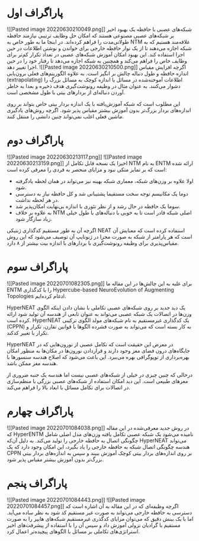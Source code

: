 # پاراگراف اول
![[Pasted image 20220630210049.png]]
شبکه‌های عصبی با حافظه یک بهبود اخیر بر شبکه‌های عصبی مصنوعی هستند که امکان حل وظایف ترتیبی نیازمند حافظه طولانی‌مدت را فراهم کرده‌اند. در اینجا ما به طور خاص به NTM علاقه‌مند هستیم که به شبکه اجازه می‌دهند تا از یک نوار حافظه خارجی برای خواندن و نوشتن اطلاعات در حین اجرا استفاده کند. این بهبود امکان آموزش شبکه‌های عصبی در تعداد تکرار کم‌تر برای وظایف خاص را فراهم می‌کند و همچنین به شبکه اجازه می‌دهد تا رفتار خود را در حین اجرا تغییر دهد.
![[Pasted image 20220630210500.png]]
اگرچه افزایش مقیاس اندازه حافظه و طول دنباله چالش بر انگیز است. به علاوه الگوریتم‌های فعلی برون‌یابی (extrapolating) اطلاعات آموخته‌شده در مسائل با اندازه کوچک به مسائل بزرگ را دشوار می‌کنند. به عنوان مثال در وظیفه رونوشت‌گیری هدف ذخیره و بعدا به خاطر آوردن دنباله‌ای از بردارهای بیتی با طول مشخصی است. 

این مطلوب است که شبکه آموزش‌یافته با یک اندازه بردار بیتی خاص بتواند بر روی اندازه‌های بردار بزرگ‌تر بدون آموزش بیشتر مقیاس پذیر شود. اگرچه روش‌های یادگیری ماشین فعلی اغلب نمی‌تواند چنین دانشی را منتقل کنند.

# پاراگراف دوم
![[Pasted image 20220630213117.png]]
![[Pasted image 20220630213159.png]]
اخیرا یک نسخه قابل تکامل از NTM‌ به نام ENTM ارائه شده است که بر تمایز متکی نبود و مزایای منحصر به فردی را معرفی کرده است:
* اولا علاوه بر وزن‌های شبکه، معماری شبکه بهینه نیز می‌تواند در همان لحظه یادگرفته شود.
* دوما یک مکانیسم توجه سخت مستقیما پشتیبانی شد و کل حافظه نیاز به دسترسی در هر لحظه نداشت.
* سوما یک حافظه در حال رشد و از نظر تئوری با اندازه بی‌نهایت امکان‌پذیر شد.
* به علاوه بر خلاف NTM اصلی شبکه قادر است تا به خوبی با دنباله‌های با طول خیلی زیاد سازگار شود.

اگرچه آن به طور مستقیم کدگذاری ژنتیکی NEAT استفاده کرده است که معنایش آن است که هر پارامتر از شبکه به صورت مجزا در ژنوتایپ آن توصیف می‌شود که این روش مقیاس‌پذیری برای وظیفه رونوشت‌گیری با بردار‌های با اندازه بیت بیشتر از ۸ دارد.

# پاراگراف سوم
![[Pasted image 20220701082305.png]]
برای غلبه به این چالش‌ها در این مقاله ما ENTM‌ را با کدگذاری Hypercube-based NeuroEvolution of Augmenting Topologies ادغام کرده‌ایم.

HyperNEAT یک دید جدید بر روی شبکه‌های عصبی تکاملی با نشان دادن اینکه الگوی وزن‌ها در اتصالات یک شبکه عصبی می‌تواند به عنوان تابعی از هندسه آن تولید شود ارائه کرده است. HyperNEAT یک کدگذاری غیرمستقیم به نام شبکه‌های مولد الگوی ترکیبی (CPPN) به کار بسته است که می‌تواند به صورت فشرده الگوها با قوانین تقارن، تکرار و تکرار با تغییر کدکند. 

HyperNEAT‌ در معرض این حقیقت است که تکامل عصبی از نورون‌هایی که در جایگاه‌های درون فضای مغز وجود دارند و قراردادن نورون‌ها در مکان‌ها به منظور امکان بهره‌برداری از توپوگرافی  بهره می‌ببرد. این باعث می‌شود که اصلاح هندسه سنسورها با هندسه مغز ممکن باشد.

درحالی که چنین چیزی در خیلی از شبکه‌های عصبی نیست اما هندسه یک جنبه ضروری از مغزهای طبیعی است. این دید امکان استفاده از شبکه‌های عصبی بزرگی با منظم‌سازی در اتصالات برای تکامل مسائل با ابعاد بالا را فراهم می‌کند.

# پاراگراف چهارم
![[Pasted image 20220701084038.png]]
در روش جدید معرفی‌شده در این مقاله که HyperENTM نامیده می‌شود یک شبکه عصبی تکامل یافته وزن‌های مدل اصلی شامل چگونگی اتصال به حافظه خارجی را تولید می‌کند. به دلیل آن‌که HyperNEAT می‌تواند هندسه چگونگی اتصال شبکه به حافظه خارجی را یاد بگیرد، این امکان وجود دارد که یک CPPN بر روی اندازه‌های بردار بیتی کوچک آموزش ببیند و سپس به اندازه‌های بردار بیتی بزرگ‌تر بدون آموزش بیشتر مقیاس پذیر شود.

# پاراگراف پنجم
![[Pasted image 20220701084443.png]]
![[Pasted image 20220701084457.png]]
اگرچه وظیفه‌ای که در این مقاله به آن اشاره است که دسترسی به حافظه خارجی می‌تواند به صورت غیر مستقیم کد شود به نظر ساده می‌آید. اما با یک بینش دقیق که می‌توان مزایای کدگذری غیرمستقیم شبکه‌های هایپر را به صورت مستقیم با گرادیان نزولی آموزش داد و سپس آن را با استفاده از پیشرفت‌های اخیر استراتژی‌های تکاملی بر مسائل با الگو‌های پیچیده‌تر اعمال کرد.  